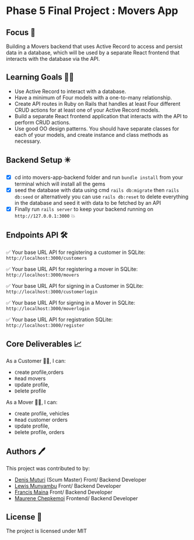 # Phase 5  Final Project : Movers App

## Focus 🎯
Building a Movers backend that uses Active Record to access and persist data in a database, which will be used by a separate React frontend that interacts with the database via the API.

## Learning Goals 👨‍🚀

- Use Active Record to interact with a database.
- Have a minimum of Four models with a one-to-many relationship.
- Create API routes in Ruby on Rails that handles at least Four different CRUD actions for at least one of your Active Record models.
- Build a separate React frontend application that interacts with the API to perform CRUD actions.
- Use good OO design patterns. You should have separate classes for each of your models, and create instance and class methods as necessary.

## Backend Setup ✴️
- [x] cd into movers-app-backend folder and run `bundle install` from your terminal which will install all the gems 
- [x] seed the database with data using cmd  `rails db:migrate` then  `rails db:seed` or alternatively you can use `rails db:reset` to delete everything in the database and seed it with data to be fetched by an API
- [x] Finally run `rails server` to keep your backend running on `http://127.0.0.1:3000` :boom:

## Endpoints API 🛠️

✅ Your base URL API for registering a customer in SQLite: `http://localhost:3000/customers`

✅ Your base URL API for registering a mover in SQLite: `http://localhost:3000/movers`

✅ Your base URL API for signing in a Customer in SQLite: `http://localhost:3000/customerlogin`

✅ Your base URL API for signing in a Mover in SQLite: `http://localhost:3000/moverlogin`

✅ Your base URL API for registration SQLite: `http://localhost:3000/register`


## Core Deliverables 📈

As a Customer 👨‍💻, I can:

- `C`reate profile,orders 
- `R`ead movers 
- `U`pdate profile,
- `D`elete profile


As a Mover 👨‍💻, I can:

- `C`reate profile, vehicles 
- `R`ead customer orders 
- `U`pdate profile,
- `D`elete profile, orders
## Authors 🖊️

This project was contributed to by:
- [Denis Muturi](https://github.com/dennismuturi) (Scum Master) Front/ Backend Developer
- [Lewis Munyambu](https://github.com/lewiih001) Front/ Backend Developer
- [Francis Maina](https://github.com/Maina-Francis) Front/ Backend Developer
- [Maurene Chepkemoi](https://github.com/ChepkemoiMaurene) Frontend/ Backend Developer


## License 📄

The project is licensed under MIT
